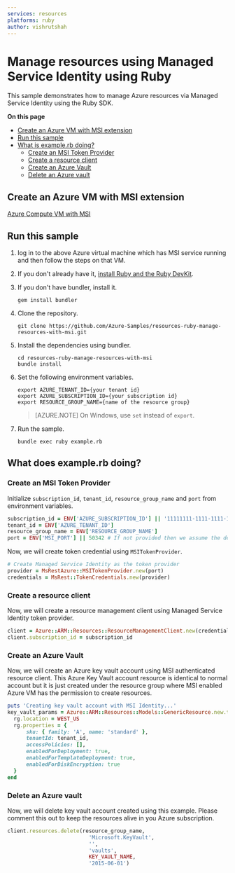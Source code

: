 ```yaml
---
services: resources
platforms: ruby
author: vishrutshah
---
```


# Manage resources using Managed Service Identity using Ruby

This sample demonstrates how to manage Azure resources via Managed Service Identity using the Ruby SDK.

**On this page**

- [Create an Azure VM with MSI extension](#pre-requisite)
- [Run this sample](#run)
- [What is example.rb doing?](#example)
    - [Create an MSI Token Provider](#msi)
    - [Create a resource client](#resource-client)
    - [Create an Azure Vault](#create-vault)
    - [Delete an Azure vault](#delete-vault)

<a id="pre-requisite"></a>
## Create an Azure VM with MSI extension

[Azure Compute VM with MSI](https://github.com/Azure-Samples/compute-ruby-msi-vm)

<a id="run"></a>
## Run this sample

1. log in to the above Azure virtual machine which has MSI service running and then follow the steps on that VM.

2. If you don't already have it, [install Ruby and the Ruby DevKit](https://www.ruby-lang.org/en/documentation/installation/).

3. If you don't have bundler, install it.

    ```
    gem install bundler
    ```

4. Clone the repository.

    ```
    git clone https://github.com/Azure-Samples/resources-ruby-manage-resources-with-msi.git
    ```

5. Install the dependencies using bundler.

    ```
    cd resources-ruby-manage-resources-with-msi
    bundle install
    ```

6. Set the following environment variables.

    ```
    export AZURE_TENANT_ID={your tenant id}
    export AZURE_SUBSCRIPTION_ID={your subscription id}
    export RESOURCE_GROUP_NAME={name of the resource group}    
    ```

    > [AZURE.NOTE] On Windows, use `set` instead of `export`.

7. Run the sample.

    ```
    bundle exec ruby example.rb
    ```

<a id="example"></a>
## What does example.rb doing?
<a id="msi"></a>
### Create an MSI Token Provider
Initialize `subscription_id`, `tenant_id`, `resource_group_name` and `port` from environment variables.
```ruby
subscription_id = ENV['AZURE_SUBSCRIPTION_ID'] || '11111111-1111-1111-1111-111111111111'
tenant_id = ENV['AZURE_TENANT_ID']
resource_group_name = ENV['RESOURCE_GROUP_NAME']
port = ENV['MSI_PORT'] || 50342 # If not provided then we assume the default port
```

Now, we will create token credential using `MSITokenProvider`. 
```ruby
# Create Managed Service Identity as the token provider
provider = MsRestAzure::MSITokenProvider.new(port)
credentials = MsRest::TokenCredentials.new(provider)
```

<a id="resource-client"></a>
### Create a resource client
Now, we will create a resource management client using Managed Service Identity token provider.

```ruby
client = Azure::ARM::Resources::ResourceManagementClient.new(credentials)
client.subscription_id = subscription_id
```
<a id="create-vault"></a>
### Create an Azure Vault
Now, we will create an Azure key vault account using MSI authenticated resource client. This Azure Key Vault
account resource is identical to normal account but it is just created under the resource group where MSI enabled 
Azure VM has the permission to create resources. 

```ruby
puts 'Creating key vault account with MSI Identity...'
key_vault_params = Azure::ARM::Resources::Models::GenericResource.new.tap do |rg|
  rg.location = WEST_US
  rg.properties = {
      sku: { family: 'A', name: 'standard' },
      tenantId: tenant_id,
      accessPolicies: [],
      enabledForDeployment: true,
      enabledForTemplateDeployment: true,
      enabledForDiskEncryption: true
  }
end
```

<a id="delete-vault"></a>
### Delete an Azure vault
Now, we will delete key vault account created using this example. Please comment this out to keep the resources alive in you Azure subscription.

```ruby
client.resources.delete(resource_group_name,
                          'Microsoft.KeyVault',
                          '',
                          'vaults',
                          KEY_VAULT_NAME,
                          '2015-06-01')
```
